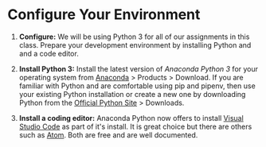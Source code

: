 # Configure Your Environment

1. **Configure:**  We will be using Python 3 for all of our assignments in this class.  Prepare your development environment by installing Python and and a code editor.

1. **Install Python 3:**  Install the latest version of _Anaconda Python 3_ for your operating system from [Anaconda](https://www.anaconda.com/) > Products > Download.  If you are familiar with Python and are comfortable using pip and pipenv, then use your existing Python installation or create a new one by downloading Python from the [Official Python Site](https://www.python.org/) > Downloads.

1. **Install a coding editor:**  Anaconda Python now offers to install [Visual Studio Code](https://code.visualstudio.com/) as part of it's install.  It is great choice but there are others such as [Atom](https://atom.io/).  Both are free and are well documented.
